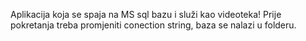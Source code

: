 Aplikacija koja se spaja na MS sql bazu i služi kao videoteka!
Prije pokretanja treba promjeniti conection string, baza se nalazi u folderu.
